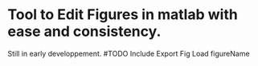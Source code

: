 # Tool to Edit Figures in matlab with ease and consistency.
Still in early developpement.
#TODO
Include Export Fig
Load figureName

